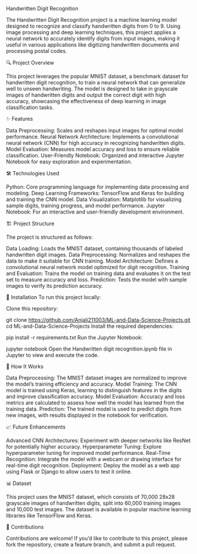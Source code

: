 Handwritten Digit Recognition


The Handwritten Digit Recognition project is a machine learning model designed to recognize and classify handwritten digits from 0 to 9. Using image processing and deep learning techniques, this project applies a neural network to accurately identify digits from input images, making it useful in various applications like digitizing handwritten documents and processing postal codes.


🔍 Project Overview

This project leverages the popular MNIST dataset, a benchmark dataset for handwritten digit recognition, to train a neural network that can generalize well to unseen handwriting. The model is designed to take in grayscale images of handwritten digits and output the correct digit with high accuracy, showcasing the effectiveness of deep learning in image classification tasks.


✨ Features

Data Preprocessing: Scales and reshapes input images for optimal model performance.
Neural Network Architecture: Implements a convolutional neural network (CNN) for high accuracy in recognizing handwritten digits.
Model Evaluation: Measures model accuracy and loss to ensure reliable classification.
User-Friendly Notebook: Organized and interactive Jupyter Notebook for easy exploration and experimentation.


🛠️ Technologies Used

Python: Core programming language for implementing data processing and modeling.
Deep Learning Frameworks: TensorFlow and Keras for building and training the CNN model.
Data Visualization: Matplotlib for visualizing sample digits, training progress, and model performance.
Jupyter Notebook: For an interactive and user-friendly development environment.


🏗️ Project Structure

The project is structured as follows:

Data Loading: Loads the MNIST dataset, containing thousands of labeled handwritten digit images.
Data Preprocessing: Normalizes and reshapes the data to make it suitable for CNN training.
Model Architecture: Defines a convolutional neural network model optimized for digit recognition.
Training and Evaluation: Trains the model on training data and evaluates it on the test set to measure accuracy and loss.
Prediction: Tests the model with sample images to verify its prediction accuracy.


🚀 Installation
To run this project locally:

Clone this repository:

git clone https://github.com/Anjali211003/ML-and-Data-Science-Projects.git
cd ML-and-Data-Science-Projects
Install the required dependencies:

pip install -r requirements.txt
Run the Jupyter Notebook:

jupyter notebook
Open the Handwritten digit recognition.ipynb file in Jupyter to view and execute the code.


📖 How It Works

Data Preprocessing: The MNIST dataset images are normalized to improve the model’s training efficiency and accuracy.
Model Training: The CNN model is trained using Keras, learning to distinguish features in the digits and improve classification accuracy.
Model Evaluation: Accuracy and loss metrics are calculated to assess how well the model has learned from the training data.
Prediction: The trained model is used to predict digits from new images, with results displayed in the notebook for verification.


📈 Future Enhancements

Advanced CNN Architectures: Experiment with deeper networks like ResNet for potentially higher accuracy.
Hyperparameter Tuning: Explore hyperparameter tuning for improved model performance.
Real-Time Recognition: Integrate the model with a webcam or drawing interface for real-time digit recognition.
Deployment: Deploy the model as a web app using Flask or Django to allow users to test it online.


📊 Dataset

This project uses the MNIST dataset, which consists of 70,000 28x28 grayscale images of handwritten digits, split into 60,000 training images and 10,000 test images. The dataset is available in popular machine learning libraries like TensorFlow and Keras.


🤝 Contributions

Contributions are welcome! If you’d like to contribute to this project, please fork the repository, create a feature branch, and submit a pull request.


